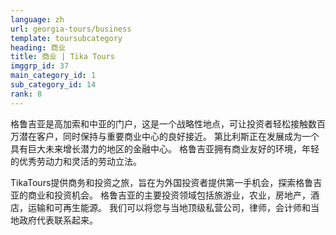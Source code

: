 ```yaml
---
language: zh
url: georgia-tours/business
template: toursubcategory
heading: 商业
title: 商业 | Tika Tours
imggrp_id: 37
main_category_id: 1
sub_category_id: 14
rank: 8
---
```

<div class="row content-row"><!-- 1479 (2)-->
<div class="col-xs-12 col-sm-6 col-md-6"><!-- 1972 -->

格鲁吉亚是高加索和中亚的门户，这是一个战略性地点，可让投资者轻松接触数百万潜在客户，同时保持与重要商业中心的良好接近。 第比利斯正在发展成为一个具有巨大未来增长潜力的地区的金融中心。
格鲁吉亚拥有商业友好的环境，年轻的优秀劳动力和灵活的劳动立法。

</div>

<div class="col-xs-12 col-sm-6 col-md-6"><!-- 1973 -->

TikaTours提供商务和投资之旅，旨在为外国投资者提供第一手机会，探索格鲁吉亚的商业和投资机会。 格鲁吉亚的主要投资领域包括旅游业，农业，房地产，酒店，运输和可再生能源。
我们可以将您与当地顶级私营公司，律师，会计师和当地政府代表联系起来。

</div>

</div>
